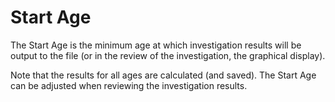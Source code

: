 # Start Age

The Start Age is the minimum age at which investigation results will be
output to the file (or in the review of the investigation, the graphical
display).

Note that the results for all ages are calculated (and saved). The Start
Age can be adjusted when reviewing the investigation results.
